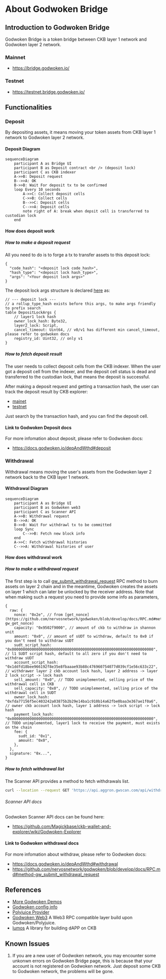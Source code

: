 # About Godwoken Bridge

## Introduction to Godwoken Bridge

Godwoken Bridge is a token bridge between CKB layer 1 network and Godwoken layer 2 network.

### Mainnet

- https://bridge.godwoken.io/

### Testnet

- https://testnet.bridge.godwoken.io/

## Functionalities

### Deposit

By depositing assets, it means moving your token assets from CKB layer 1 network to Godwoken layer 2 network.

#### Deposit Diagram

```mermaid
sequenceDiagram
    participant A as Bridge UI
    participant B as Deposit contract <br /> (deposit lock)
    participant C as CKB indexer
    A->>B: Deposit request
    B-->>A: OK
    B->>B: Wait For deposit tx to be confirmed
    loop Every 10 seconds
        A->>C: Collect deposit cells
        C->>B: Collect cells
        B-->>C: Deposit cells
        C-->>A: Deposit cells
        note right of A: break when depsit cell is transferred to custodian lock
    end
```

#### How does deposit work

##### How to make a deposit request

All you need to do is to forge a tx to transfer assets to this deposit lock:

```json5
{
  "code_hash": "<deposit lock code_hash>",
  "hash_type": "<deposit lock hash_type>",
  "args": "<Your deposit lock args>"
}
```

The deposit lock args structure is declared [here](https://github.com/nervosnetwork/godwoken/blob/develop/crates/types/schemas/godwoken.mol#L175-L183) as:

```json5
// --- deposit lock ---
// a rollup_type_hash exists before this args, to make args friendly to prefix search
table DepositLockArgs {
    // layer1 lock hash
    owner_lock_hash: Byte32,
    layer2_lock: Script,
    cancel_timeout: Uint64, // v0/v1 has different min cancel_timeout, please refer to godwoken docs
    registry_id: Uint32, // only v1
}
```

##### How to fetch deposit result

The user needs to collect deposit cells from the CKB indexer. When the user got a deposit cell from the indexer, and the deposit cell status is dead and transferred to the custodian lock, that means the deposit is successful.

After making a deposit request and getting a transaction hash, the user can track the deposit result by CKB explorer:

- [mainet](https://explorer.nervos.org/)
- [testnet](https://pudge.explorer.nervos.org/)

Just search by the transaction hash, and you can find the deposit cell.

#### Link to Godwoken Deposit docs

For more infomation about deposit, please refer to Godwoken docs:

- https://docs.godwoken.io/depAndWthd#deposit

### Withdrawal

Withdrawal means moving the user's assets from the Godwoken layer 2 network back to the CKB layer 1 network.

#### Withdrawal Diagram

```mermaid
sequenceDiagram
    participant A as Bridge UI
    participant B as Godwoken web3
    participant C as Scanner API
    A->>B: Withdrawal request
    B-->>A: OK
    B->>B: Wait For withdrawl tx to be committed
    loop Sync
        C-->>B: Fetch new block info
    end
    A->>C: Fetch withdrawal histories
    C-->>A: Withdrawal histories of user
```

#### How does withdrawal work

##### How to make a withdrawal request

The first step is to call [gw_submit_withdrawal_request](https://github.com/nervosnetwork/godwoken/blob/develop/docs/RPC.md#method-gw_submit_withdrawal_request) RPC method to burn assets on layer 2 chain
and in the meantime, Godwoken creates the assets on layer 1 which can later be unlocked by the receiver address.
Note that when making such a request you need to provide some info as parameters,

```json5
{
  raw: {
    nonce: "0x2e", // from [get_nonce](https://github.com/nervosnetwork/godwoken/blob/develop/docs/RPC.md#method-gw_get_nonce)
    capacity: "0x9502f9000", // amount of ckb to withdraw in shannon unit
    amount: "0x0", // amount of sUDT to withdraw, default to 0x0 if you don't need to withdraw sUDT
    sudt_script_hash: "0x0000000000000000000000000000000000000000000000000000000000000000", // l1 SUDT script hash, default to all zero if you don't need to withdraw sUDT
    account_script_hash: "0x1ddfd18bee966192f8e35e8fbaaae93b88c476960754077d039cf1e56c633c22", // withdrawer layer 2 ckb account lock hash, layer 2 address -> layer 2 lock script -> lock hash
    sell_amount: "0x0", // TODO unimplemented, selling price of the withdrawal cell in CKB
    sell_capacity: "0x0", // TODO unimplemented, selling price of the withdrawal cell in SUDT
    owner_lock_hash: "0xfda77156f5ec403242a03875b2b29e14ba1c910b14a62fbe0baa3e367ae1f0a6", // owner ckb account lock hash, layer 1 address -> lock script -> lock hash
    payment_lock_hash: "0x0000000000000000000000000000000000000000000000000000000000000000", // TODO unimplemented, layer1 lock to receive the payment, must exists on the chain
    fee: {
      sudt_id: "0x1",
      amount: "0x0",
    },
  },
  signature: "0x...",
}
```

##### How to fetch withdrawal list

The Scanner API provides a method to fetch withdrawals list.

```sh
curl --location --request GET 'https://api.aggron.gwscan.com/api/withdrawal_histories?owner_lock_hash=<Your Owner Lock Hash>'
```

###### Scanner API docs

Godwoken Scanner API docs can be found here:

- https://github.com/Magickbase/ckb-wallet-and-explorer/wiki/Godwoken-Explorer

#### Link to Godwoken withdrawal docs

For more infomation about withdraw, please refer to Godwoken docs:

- https://docs.godwoken.io/depAndWthd#withdrawal
- https://github.com/nervosnetwork/godwoken/blob/develop/docs/RPC.md#method-gw_submit_withdrawal_request

## References

- [More Godwoken Demos](https://github.com/classicalliu/gw-demos)
- [Godwoken config info](https://github.com/nervosnetwork/godwoken-info/)
- [Polyjuice Provider](https://github.com/nervosnetwork/polyjuice-provider)
- [Godwoken Web3](https://github.com/nervosnetwork/godwoken-web3#godwoken-web3-api) A Web3 RPC compatible layer build upon Godwoken/Polyjuice.
- [lumos](https://github.com/nervosnetwork/lumos) A library for building dAPP on CKB

## Known Issues

1. If you are a new user of Godwoken network, you may encounter some unkonwn errors on Godwoken Bridge page, this is because that your account is not registered on Godwoken network. Just deposit some CKB to Godwoken network, the problems will be gone.
